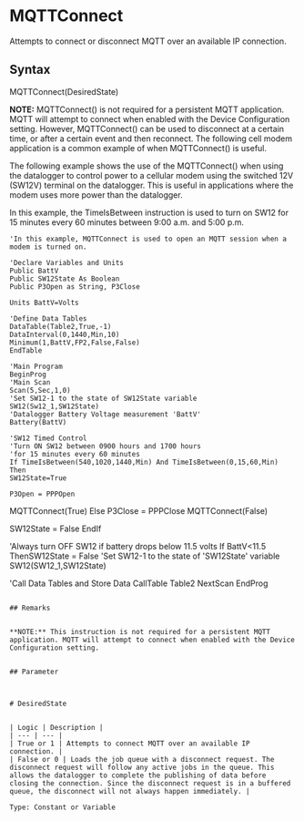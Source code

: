 # MQTTConnect

Attempts to connect or disconnect MQTT over an available IP connection.

## Syntax

MQTTConnect(DesiredState)

**NOTE:** MQTTConnect() is not required for a persistent MQTT application. MQTT will attempt to connect when enabled with the Device Configuration setting. However, MQTTConnect() can be used to disconnect at a certain time, or after a certain event and then reconnect. The following cell modem application is a common example of when MQTTConnect() is useful.

The following example shows the use of the MQTTConnect() when using the datalogger to control power to a cellular modem using the switched 12V (SW12V) terminal on the datalogger. This is useful in applications where the modem uses more power than the datalogger.

In this example, the TimeIsBetween instruction is used to turn on SW12 for 15 minutes every 60 minutes between 9:00 a.m. and 5:00 p.m.

```
'In this example, MQTTConnect is used to open an MQTT session when a modem is turned on.

'Declare Variables and Units
Public BattV
Public SW12State As Boolean
Public P3Open as String, P3Close

Units BattV=Volts

'Define Data Tables
DataTable(Table2,True,-1)
DataInterval(0,1440,Min,10)
Minimum(1,BattV,FP2,False,False)
EndTable

'Main Program
BeginProg
'Main Scan
Scan(5,Sec,1,0)
'Set SW12-1 to the state of SW12State variable
SW12(Sw12_1,SW12State)
'Datalogger Battery Voltage measurement 'BattV'
Battery(BattV)

'SW12 Timed Control
'Turn ON SW12 between 0900 hours and 1700 hours
'for 15 minutes every 60 minutes
If TimeIsBetween(540,1020,1440,Min) And TimeIsBetween(0,15,60,Min) Then
SW12State=True

P3Open = PPPOpen
```

MQTTConnect(True)
Else
P3Close = PPPClose
MQTTConnect(False)

SW12State = False
EndIf

'Always turn OFF SW12 if battery drops below 11.5 volts
If BattV<11.5 ThenSW12State = False
'Set SW12-1 to the state of 'SW12State' variable
SW12(SW12_1,SW12State)

'Call Data Tables and Store Data
CallTable Table2
NextScan
EndProg

```

## Remarks


**NOTE:** This instruction is not required for a persistent MQTT application. MQTT will attempt to connect when enabled with the Device Configuration setting.


## Parameter



# DesiredState


| Logic | Description |
| --- | --- |
| True or 1 | Attempts to connect MQTT over an available IP connection. |
| False or 0 | Loads the job queue with a disconnect request. The disconnect request will follow any active jobs in the queue. This allows the datalogger to complete the publishing of data before closing the connection. Since the disconnect request is in a buffered queue, the disconnect will not always happen immediately. |

Type: Constant or Variable
```
